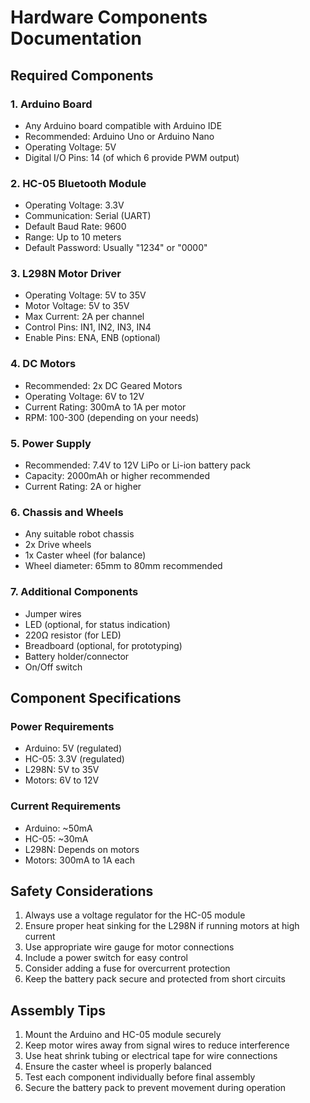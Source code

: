 # Hardware Components Documentation

## Required Components

### 1. Arduino Board
- Any Arduino board compatible with Arduino IDE
- Recommended: Arduino Uno or Arduino Nano
- Operating Voltage: 5V
- Digital I/O Pins: 14 (of which 6 provide PWM output)

### 2. HC-05 Bluetooth Module
- Operating Voltage: 3.3V
- Communication: Serial (UART)
- Default Baud Rate: 9600
- Range: Up to 10 meters
- Default Password: Usually "1234" or "0000"

### 3. L298N Motor Driver
- Operating Voltage: 5V to 35V
- Motor Voltage: 5V to 35V
- Max Current: 2A per channel
- Control Pins: IN1, IN2, IN3, IN4
- Enable Pins: ENA, ENB (optional)

### 4. DC Motors
- Recommended: 2x DC Geared Motors
- Operating Voltage: 6V to 12V
- Current Rating: 300mA to 1A per motor
- RPM: 100-300 (depending on your needs)

### 5. Power Supply
- Recommended: 7.4V to 12V LiPo or Li-ion battery pack
- Capacity: 2000mAh or higher recommended
- Current Rating: 2A or higher

### 6. Chassis and Wheels
- Any suitable robot chassis
- 2x Drive wheels
- 1x Caster wheel (for balance)
- Wheel diameter: 65mm to 80mm recommended

### 7. Additional Components
- Jumper wires
- LED (optional, for status indication)
- 220Ω resistor (for LED)
- Breadboard (optional, for prototyping)
- Battery holder/connector
- On/Off switch

## Component Specifications

### Power Requirements
- Arduino: 5V (regulated)
- HC-05: 3.3V (regulated)
- L298N: 5V to 35V
- Motors: 6V to 12V

### Current Requirements
- Arduino: ~50mA
- HC-05: ~30mA
- L298N: Depends on motors
- Motors: 300mA to 1A each

## Safety Considerations

1. Always use a voltage regulator for the HC-05 module
2. Ensure proper heat sinking for the L298N if running motors at high current
3. Use appropriate wire gauge for motor connections
4. Include a power switch for easy control
5. Consider adding a fuse for overcurrent protection
6. Keep the battery pack secure and protected from short circuits

## Assembly Tips

1. Mount the Arduino and HC-05 module securely
2. Keep motor wires away from signal wires to reduce interference
3. Use heat shrink tubing or electrical tape for wire connections
4. Ensure the caster wheel is properly balanced
5. Test each component individually before final assembly
6. Secure the battery pack to prevent movement during operation 